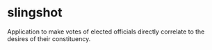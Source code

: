 slingshot
=========

Application to make votes of elected officials directly correlate to the desires of their constituency.  